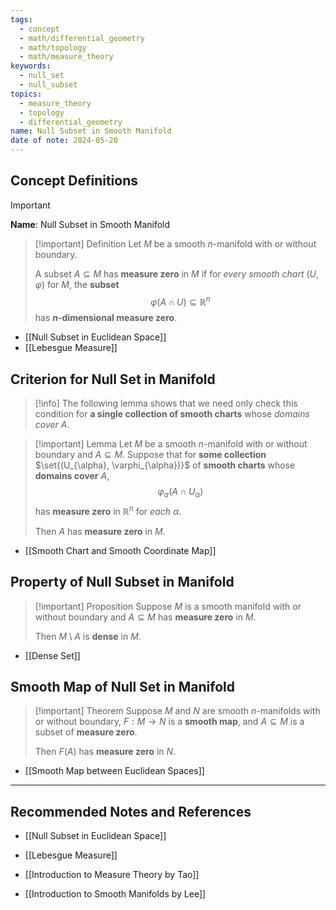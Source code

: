 ```yaml
---
tags:
  - concept
  - math/differential_geometry
  - math/topology
  - math/measure_theory
keywords:
  - null_set
  - null_subset
topics:
  - measure_theory
  - topology
  - differential_geometry
name: Null Subset in Smooth Manifold
date of note: 2024-05-20
---
```


## Concept Definitions

>[!important]
>**Name**: Null Subset in Smooth Manifold


>[!important] Definition
>Let $M$ be a smooth $n$-manifold with or without boundary. 
>
>A subset $A \subseteq M$ has **measure zero** in $M$ if for *every smooth chart* $(U, \varphi)$ for $M$, the **subset** $$\varphi(A \cap U ) \subseteq  \mathbb{R}^n$$ has **$n$-dimensional measure zero**. 

- [[Null Subset in Euclidean Space]]
- [[Lebesgue Measure]]

## Criterion for Null Set in Manifold

>[!info]
>The following lemma shows that we need only check this condition for **a single collection of smooth charts** whose *domains cover* $A$. 

>[!important] Lemma
>Let $M$ be a smooth $n$-manifold with or without boundary and $A \subseteq M$. Suppose that for **some collection** $\set{(U_{\alpha}, \varphi_{\alpha})}$ of **smooth charts** whose **domains cover** $A$,  $$\varphi_{\alpha}(A \cap U_{\alpha})$$ has **measure zero** in $\mathbb{R}^n$ for *each* $\alpha$. 
>
>Then $A$ has **measure zero** in $M$.

- [[Smooth Chart and Smooth Coordinate Map]]
## Property of Null Subset in Manifold

>[!important] Proposition
>Suppose $M$ is a smooth manifold with or without boundary and $A \subseteq M$ has **measure zero** in $M$. 
>
>Then $M \setminus A$ is **dense** in $M$.

- [[Dense Set]]

## Smooth Map of Null Set in Manifold

>[!important] Theorem
>Suppose $M$ and $N$ are smooth $n$-manifolds with or without boundary, $F: M \rightarrow N$ is a **smooth map**, and $A \subseteq M$ is a subset of **measure zero**.
>
 >Then $F(A)$ has **measure zero** in $N$.

- [[Smooth Map between Euclidean Spaces]]





-----------
##  Recommended Notes and References

- [[Null Subset in Euclidean Space]]
- [[Lebesgue Measure]]


- [[Introduction to Measure Theory by Tao]]
- [[Introduction to Smooth Manifolds by Lee]]